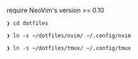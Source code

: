 require NeoVim's version >= 0.10

```
❯ cd dotfiles

❯ ln -s ~/dotfiles/nvim/ ~/.config/nvim

❯ ln -s ~/dotfiles/tmux/ ~/.config/tmux
```
